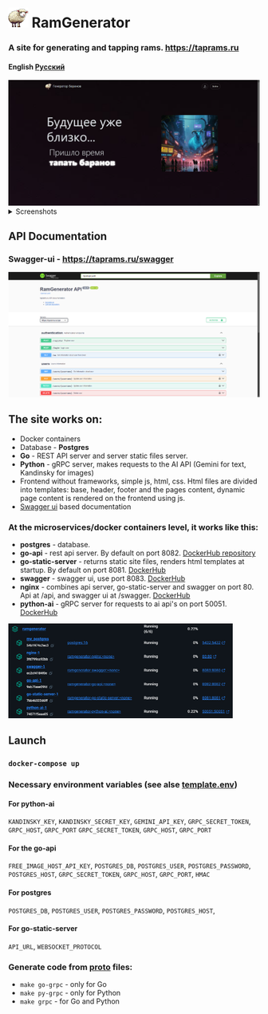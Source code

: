 # [<img src="images/icon512.png" width="40"/>](https://taprams.ru) RamGenerator
### A site for generating and tapping rams. https://taprams.ru

#### English [Русский](README-RU.md )

<img src="images/index.png" width="600" alt="main page screenshot"/>

<details><summary>Screenshots</summary>

<img src="images/top.png" width=600 alt="top rams section screenshot"/>
<img src="images/ram.png" width=600 alt="ram page screenshot"/>
<img src="images/generate-ram.png" width="600" alt="generate ram page screenshot"/>

</details>

## API Documentation
### Swagger-ui - https://taprams.ru/swagger
[<img src="images/swagger.png" width="600"/>](https://taprams.ru/swagger)

## The site works on:
* Docker containers
* Database - **Postgres**
* **Go** - REST API server and server static files server.
* **Python** - gRPC server, makes requests to the AI API (Gemini for text, Kandinsky for images)
* Frontend without frameworks, simple js, html, css. Html files are divided into templates: base, header, footer and the
  pages content, dynamic page content is rendered on the frontend using js.
* [Swagger ui](https://taprams.ru/swagger) based documentation

### At the microservices/docker containers level, it works like this:
* **postgres** - database.
* **go-api** - rest api server. By default on port 8082. [DockerHub repository](https://hub.docker.com/repository/docker/kalashnik/ramgenerator-go-api)
* **go-static-server** - returns static site files, renders html templates at startup. By default on port 8081. [DockerHub](https://hub.docker.com/repository/docker/kalashnik/ramgenerator-go-static-server)
* **swagger** - swagger ui, use port 8083. [DockerHub](https://hub.docker.com/repository/docker/kalashnik/ramgenerator-swagger)
* **nginx** - combines api server, go-static-server and swagger on port 80. Api at /api, and swagger ui at /swagger. [DockerHub](https://hub.docker.com/repository/docker/kalashnik/ramgenerator-nginx)
* **python-ai** - gRPC server for requests to ai api's on port 50051. [DockerHub](https://hub.docker.com/repository/docker/kalashnik/ramgenerator-python-ai)

[<img src="images/docker.png" width="450"/>](images/docker.png)

## Launch
### `docker-compose up`

### Necessary environment variables (see alse [template.env](template.env))
#### For python-ai
`KANDINSKY_KEY`, `KANDINSKY_SECRET_KEY`, `GEMINI_API_KEY`, `GRPC_SECRET_TOKEN`, `GRPC_HOST`, `GRPC_PORT`
`GRPC_SECRET_TOKEN`, `GRPC_HOST`, `GRPC_PORT`

#### For the go-api
`FREE_IMAGE_HOST_API_KEY`, `POSTGRES_DB`, `POSTGRES_USER`, `POSTGRES_PASSWORD`, `POSTGRES_HOST`,
`GRPC_SECRET_TOKEN`, `GRPC_HOST`, `GRPC_PORT`, `HMAC`

#### For postgres
`POSTGRES_DB`, `POSTGRES_USER`, `POSTGRES_PASSWORD`, `POSTGRES_HOST`,

#### For go-static-server
`API_URL`, `WEBSOCKET_PROTOCOL`

### Generate code from [proto](proto/ram_generator.proto) files:
* `make go-grpc` - only for Go
* `make py-grpc` - only for Python
* `make grpc` - for Go and Python